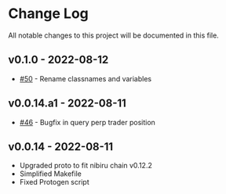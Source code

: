 
# Change Log

All notable changes to this project will be documented in this file.

## v0.1.0 - 2022-08-12

* [#50](https://github.com/NibiruChain/nibiru-py/pull/50) - Rename classnames and variables

## v0.0.14.a1 - 2022-08-11

* [#46](https://github.com/NibiruChain/nibiru-py/pull/46) - Bugfix in query perp trader position

## v0.0.14 - 2022-08-11

* Upgraded proto to fit nibiru chain v0.12.2
* Simplified Makefile
* Fixed Protogen script
